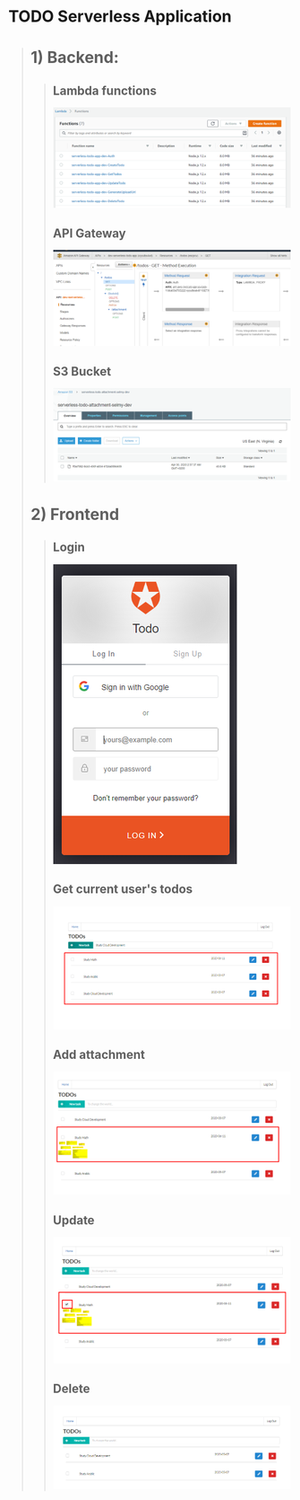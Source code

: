 # TODO Serverless Application

> # 1) Backend:
>> ## Lambda functions
>> ![lambda](./images/1.png)
>> ## API Gateway
>> ![lambda](./images/2.png)
>> ## S3 Bucket
>> ![lambda](./images/3.png)
> # 2) Frontend
>> ## Login
>> ![lambda](./images/4.png)
>> ## Get current user's todos
>> ![lambda](./images/5.png)
>> ## Add attachment
>> ![lambda](./images/6.png)
>> ## Update
>> ![lambda](./images/7.png)
>> ## Delete
>> ![lambda](./images/8.png)